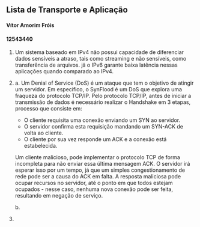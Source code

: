 ## Lista de Transporte e Aplicação
#### Vítor Amorim Fróis
#### 12543440

1. Um sistema baseado em IPv4 não possui capacidade de diferenciar dados sensíveis a atraso, tais como streaming e não sensíveis, como transferência de arquivos. jä o IPv6 garante baixa latência nessas aplicações quando comparado ao IPv4.

2.
    a. Um Denial of Service (DoS) é um ataque que tem o objetivo de atingir um servidor. Em específico, o SynFlood é um DoS que explora uma fraqueza do protocolo TCP/IP. Pelo protocolo TCP/IP, antes de iniciar a transmissão de dados é necessário realizar o Handshake em 3 etapas, processo que consiste em:

    - O cliente requisita uma conexão enviando um SYN ao servidor.
    - O servidor confirma esta requisição mandando um SYN-ACK de volta ao cliente.
    - O cliente por sua vez responde um ACK e a conexão está estabelecida.

    Um cliente malicioso, pode implementar o protocolo TCP de forma incompleta para não enviar essa última mensagem ACK. O servidor irá esperar isso por um tempo, já que um simples congestionamento de rede pode ser a causa do ACK em falta. A resposta maliciosa pode ocupar recursos no servidor, até o ponto em que todos estejam ocupados - nesse caso, nenhuma nova conexão pode ser feita, resultando em negação de serviço.

    b. 

3. 
